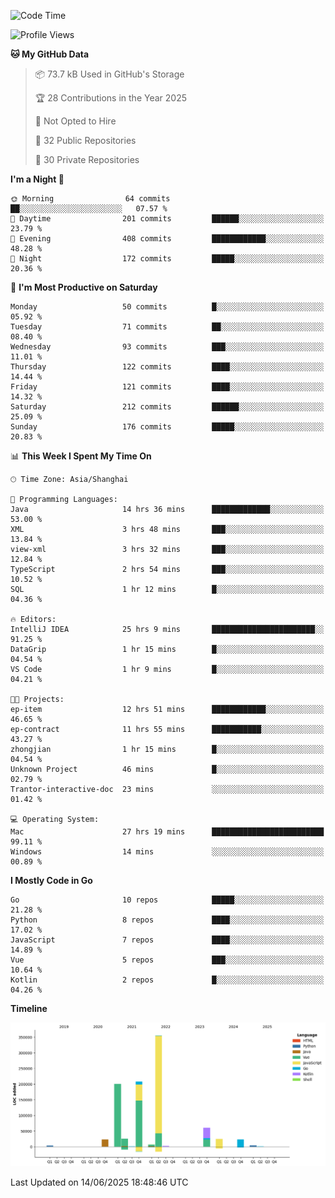 <!--START_SECTION:waka-->
![Code Time](http://img.shields.io/badge/Code%20Time-4%2C215%20hrs%2037%20mins-blue)

![Profile Views](http://img.shields.io/badge/Profile%20Views-0-blue)

**🐱 My GitHub Data** 

> 📦 73.7 kB Used in GitHub's Storage 
 > 
> 🏆 28 Contributions in the Year 2025
 > 
> 🚫 Not Opted to Hire
 > 
> 📜 32 Public Repositories 
 > 
> 🔑 30 Private Repositories 
 > 
**I'm a Night 🦉** 

```text
🌞 Morning                64 commits          ██░░░░░░░░░░░░░░░░░░░░░░░   07.57 % 
🌆 Daytime                201 commits         ██████░░░░░░░░░░░░░░░░░░░   23.79 % 
🌃 Evening                408 commits         ████████████░░░░░░░░░░░░░   48.28 % 
🌙 Night                  172 commits         █████░░░░░░░░░░░░░░░░░░░░   20.36 % 
```
📅 **I'm Most Productive on Saturday** 

```text
Monday                   50 commits          █░░░░░░░░░░░░░░░░░░░░░░░░   05.92 % 
Tuesday                  71 commits          ██░░░░░░░░░░░░░░░░░░░░░░░   08.40 % 
Wednesday                93 commits          ███░░░░░░░░░░░░░░░░░░░░░░   11.01 % 
Thursday                 122 commits         ████░░░░░░░░░░░░░░░░░░░░░   14.44 % 
Friday                   121 commits         ████░░░░░░░░░░░░░░░░░░░░░   14.32 % 
Saturday                 212 commits         ██████░░░░░░░░░░░░░░░░░░░   25.09 % 
Sunday                   176 commits         █████░░░░░░░░░░░░░░░░░░░░   20.83 % 
```


📊 **This Week I Spent My Time On** 

```text
🕑︎ Time Zone: Asia/Shanghai

💬 Programming Languages: 
Java                     14 hrs 36 mins      █████████████░░░░░░░░░░░░   53.00 % 
XML                      3 hrs 48 mins       ███░░░░░░░░░░░░░░░░░░░░░░   13.84 % 
view-xml                 3 hrs 32 mins       ███░░░░░░░░░░░░░░░░░░░░░░   12.84 % 
TypeScript               2 hrs 54 mins       ███░░░░░░░░░░░░░░░░░░░░░░   10.52 % 
SQL                      1 hr 12 mins        █░░░░░░░░░░░░░░░░░░░░░░░░   04.36 % 

🔥 Editors: 
IntelliJ IDEA            25 hrs 9 mins       ███████████████████████░░   91.25 % 
DataGrip                 1 hr 15 mins        █░░░░░░░░░░░░░░░░░░░░░░░░   04.54 % 
VS Code                  1 hr 9 mins         █░░░░░░░░░░░░░░░░░░░░░░░░   04.21 % 

🐱‍💻 Projects: 
ep-item                  12 hrs 51 mins      ████████████░░░░░░░░░░░░░   46.65 % 
ep-contract              11 hrs 55 mins      ███████████░░░░░░░░░░░░░░   43.27 % 
zhongjian                1 hr 15 mins        █░░░░░░░░░░░░░░░░░░░░░░░░   04.54 % 
Unknown Project          46 mins             █░░░░░░░░░░░░░░░░░░░░░░░░   02.79 % 
Trantor-interactive-doc  23 mins             ░░░░░░░░░░░░░░░░░░░░░░░░░   01.42 % 

💻 Operating System: 
Mac                      27 hrs 19 mins      █████████████████████████   99.11 % 
Windows                  14 mins             ░░░░░░░░░░░░░░░░░░░░░░░░░   00.89 % 
```

**I Mostly Code in Go** 

```text
Go                       10 repos            █████░░░░░░░░░░░░░░░░░░░░   21.28 % 
Python                   8 repos             ████░░░░░░░░░░░░░░░░░░░░░   17.02 % 
JavaScript               7 repos             ████░░░░░░░░░░░░░░░░░░░░░   14.89 % 
Vue                      5 repos             ███░░░░░░░░░░░░░░░░░░░░░░   10.64 % 
Kotlin                   2 repos             █░░░░░░░░░░░░░░░░░░░░░░░░   04.26 % 
```



**Timeline**

![Lines of Code chart](https://raw.githubusercontent.com/youtiaoguagua/youtiaoguagua/master/assets/bar_graph.png)


 Last Updated on 14/06/2025 18:48:46 UTC
<!--END_SECTION:waka-->